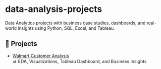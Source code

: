 # data-analysis-projects
Data Analytics projects with business case studies, dashboards, and real-world insights using Python, SQL, Excel, and Tableau.

## 📁 Projects

- [Walmart Customer Analysis](./walmart_customer_analysis/)  
  📊 EDA, Visualizations, Tableau Dashboard, and Business Insights

